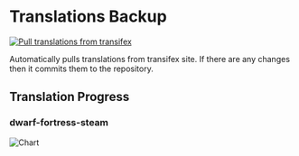 # Translations Backup

[![Pull translations from transifex](https://github.com/dfint/translations-backup/actions/workflows/pull-translations.yml/badge.svg)](https://github.com/dfint/translations-backup/actions/workflows/pull-translations.yml)

Automatically pulls translations from transifex site. If there are any changes then it commits them to the repository.

## Translation Progress

### dwarf-fortress-steam

![Chart](https://quickchart.io/chart/render/sf-934dbfbe-7f62-4e46-88d2-52632e45d09f)
<!--
### dwarf-fortress

![Chart](https://quickchart.io/chart/render/sf-61657433-082d-494d-b922-9d486a6884cc)
-->